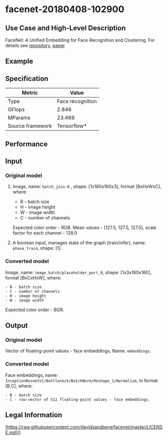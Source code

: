 # facenet-20180408-102900

## Use Case and High-Level Description

FaceNet: A Unified Embedding for Face Recognition and Clustering. For details see [repository](https://github.com/davidsandberg/facenet/), [paper](https://arxiv.org/pdf/1503.03832.pdf)

## Example

## Specification

| Metric                          | Value                                     |
|---------------------------------|-------------------------------------------|
| Type                            | Face recognition                          |
| GFlops                          | 2.846                                     |
| MParams                         | 23.469                                    |
| Source framework                | Tensorflow\*                              |

## Performance

## Input

### Original model

1. Image, name: `batch_join:0` , shape: [1x160x160x3], format [BxHxWxC],
   where:

    - B - batch size
    - H - image height
    - W - image width
    - C - number of channels

   Expected color order - RGB.
   Mean values - [127.5, 127.5, 127.5], scale factor for each channel - 128.0
2. A boolean input, manages state of the graph (train/infer), name: `phase_train`, shape: [1].

### Converted model

Image, name: `image_batch/placeholder_port_0`, shape: [1x3x160x160], format [BxCxHxW],
   where:

    - B - batch size
    - C - number of channels
    - H - image height
    - W - image width

   Expected color order - BGR.

## Output

### Original model

Vector of floating-point values - face embeddings, Name: `embeddings`.

### Converted model

Face embeddings, name: `InceptionResnetV1/Bottleneck/BatchNorm/Reshape_1/Normalize`, in format [B,C],
   where:
   
    - B - batch size
    - C - row-vector of 512 floating-point values - face embeddings.

## Legal Information

[https://raw.githubusercontent.com/davidsandberg/facenet/master/LICENSE.md]()